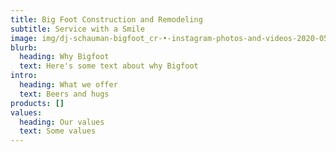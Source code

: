 ```yaml
---
title: Big Foot Construction and Remodeling
subtitle: Service with a Smile
image: img/dj-schauman-bigfoot_cr-•-instagram-photos-and-videos-2020-05-25-19-24-38.png
blurb:
  heading: Why Bigfoot
  text: Here's some text about why Bigfoot
intro:
  heading: What we offer
  text: Beers and hugs
products: []
values:
  heading: Our values
  text: Some values
---
```

